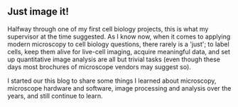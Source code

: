 ## Just image it!

Halfway through one of my first cell biology projects, this is what my supervisor at the time suggested. As I know now, when it comes to applying modern microscopy to cell biology questions, there rarely is a 'just'; to label cells, keep them alive for live-cell imaging, acquire meaningful data, and set up quantitative image analysis are all but trivial tasks (even though these days most brochures of microscope vendors may suggest so).

I started our this blog to share some things I learned about microscopy, microscope hardware and software, image processing and analysis over the years, and still continue to learn. 
